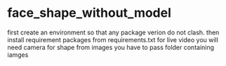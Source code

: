 # face_shape_without_model
first create an environment so that any package verion do not clash.
then install requirement packages from requirements.txt
for live video you will need camera
for shape from images you have to pass folder containing iamges
